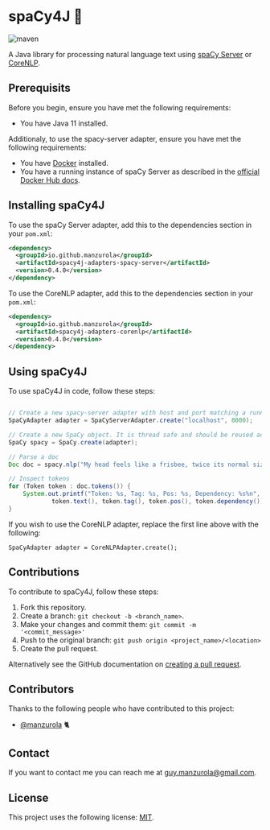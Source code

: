 # spaCy4J 🚀

![maven](https://github.com/manzurola/spacy-java/actions/workflows/maven.yml/badge.svg)

A Java library for processing natural language text using [spaCy Server](https://github.com/neelkamath/spacy-server) or [CoreNLP](https://github.com/stanfordnlp/CoreNLP).

## Prerequisits

Before you begin, ensure you have met the following requirements:

* You have Java 11 installed.

Additionaly, to use the spacy-server adapter, ensure you have met the following requirements:

* You have [Docker](https://docs.docker.com/get-docker/) installed.
* You have a running instance of spaCy Server as described in the [official Docker Hub docs](https://hub.docker.com/r/neelkamath/spacy-server).

## Installing spaCy4J

To use the spaCy Server adapter, add this to the dependencies section in your `pom.xml`:
```xml
<dependency>
  <groupId>io.github.manzurola</groupId>
  <artifactId>spacy4j-adapters-spacy-server</artifactId>
  <version>0.4.0</version>
</dependency>
```

To use the CoreNLP adapter, add this to the dependencies section in your `pom.xml`:
```xml
<dependency>
  <groupId>io.github.manzurola</groupId>
  <artifactId>spacy4j-adapters-corenlp</artifactId>
  <version>0.4.0</version>
</dependency>
```

## Using spaCy4J

To use spaCy4J in code, follow these steps:

```java

// Create a new spacy-server adapter with host and port matching a running instance of spacy-server
SpaCyAdapter adapter = SpaCyServerAdapter.create("localhost", 8000);

// Create a new SpaCy object. It is thread safe and should be reused across your app
SpaCy spacy = SpaCy.create(adapter);

// Parse a doc
Doc doc = spacy.nlp("My head feels like a frisbee, twice its normal size.");

// Inspect tokens
for (Token token : doc.tokens()) {
    System.out.printf("Token: %s, Tag: %s, Pos: %s, Dependency: %s%n", 
            token.text(), token.tag(), token.pos(), token.dependency());
}
```

If you wish to use the CoreNLP adapter, replace the first line above with the following:

```
SpaCyAdapter adapter = CoreNLPAdapter.create();
```

## Contributions

To contribute to spaCy4J, follow these steps:

1. Fork this repository.
2. Create a branch: `git checkout -b <branch_name>`.
3. Make your changes and commit them: `git commit -m '<commit_message>'`
4. Push to the original branch: `git push origin <project_name>/<location>`
5. Create the pull request.

Alternatively see the GitHub documentation on [creating a pull request](https://docs.github.com/en/github/collaborating-with-pull-requests/proposing-changes-to-your-work-with-pull-requests/creating-a-pull-request).

        
## Contributors
        
Thanks to the following people who have contributed to this project:
        
* [@manzurola](https://github.com/manzurola) 🐈        

## Contact

If you want to contact me you can reach me at [guy.manzurola@gmail.com](guy.manzurola@gmail.com).

## License
        
This project uses the following license: [MIT](https://github.com/LanguageToys/aligner/blob/555fd35e842feb8d899d7197a1965ea01bc74c95/LICENSE).
